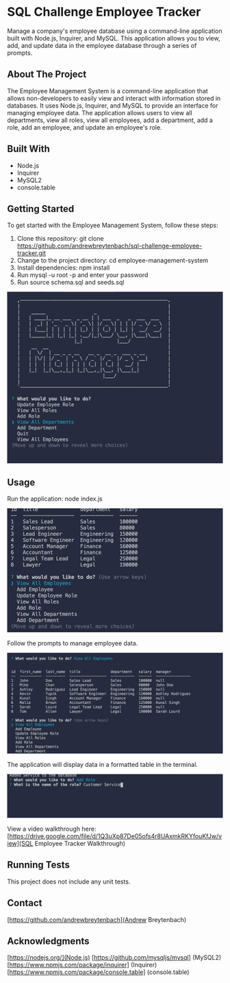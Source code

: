 # SQL Challenge Employee Tracker
Manage a company's employee database using a command-line application built with Node.js, Inquirer, and MySQL. This application allows you to view, add, and update data in the employee database through a series of prompts.

## About The Project
The Employee Management System is a command-line application that allows non-developers to easily view and interact with information stored in databases. It uses Node.js, Inquirer, and MySQL to provide an interface for managing employee data. The application allows users to view all departments, view all roles, view all employees, add a department, add a role, add an employee, and update an employee's role.

## Built With
* Node.js
* Inquirer
* MySQL2
* console.table

## Getting Started
To get started with the Employee Management System, follow these steps:

1. Clone this repository: git clone https://github.com/andrewbreytenbach/sql-challenge-employee-tracker.git
2. Change to the project directory: cd employee-management-system
3. Install dependencies: npm install
4. Run mysql -u root -p and enter your password
5. Run source schema.sql and seeds.sql

![IMAGE 1](/images/image-1.png "1")

## Usage
Run the application: node index.js

![IMAGE 2](/images/image-2.png "IMAGE 2")

Follow the prompts to manage employee data.

![IMAGE 3](/images/image-3.png "IMAGE 3")

The application will display data in a formatted table in the terminal.

![IMAGE 4](/images/image-4.png "IMAGE 4")

View a video walkthrough here: [https://drive.google.com/file/d/1Q3uXp87De05ofs4r8UAxmkRKYfouKfJw/view](SQL Employee Tracker Walkthrough)

## Running Tests
This project does not include any unit tests.

## Contact
[https://github.com/andrewbreytenbach](Andrew Breytenbach)

## Acknowledgments
[https://nodejs.org/](Node.js)
[https://github.com/mysqljs/mysql] (MySQL2)
[https://www.npmjs.com/package/inquirer] (Inquirer)
[https://www.npmjs.com/package/console.table] (console.table)